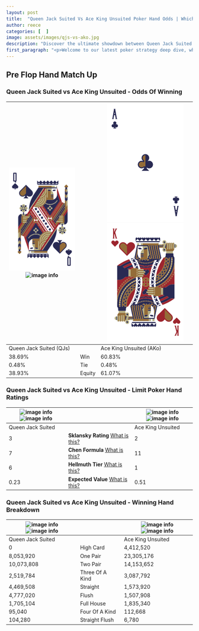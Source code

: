 ```yaml
---
layout: post
title:  "Queen Jack Suited Vs Ace King Unsuited Poker Hand Odds | Which Is The Better Hand In Poker? A Complete Guide"
author: reece
categories: [  ]
image: assets/images/qjs-vs-ako.jpg
description: "Discover the ultimate showdown between Queen Jack Suited and Ace King Unsuited in poker! Uncover the odds, strategies, and scenarios where one hand triumphs over the other. Get ready to up your poker game with this thrilling analysis."
first_paragraph: "<p>Welcome to our latest poker strategy deep dive, where we're pitting two distinct hands against each other in a high-stakes showdown: Queen Jack Suited vs Ace King Unsuited.</p><p>In the dynamic world of poker, every decision counts, and knowing which hand holds the upper hand is key to your success at the table.</p><p>In this article, we'll dissect these two hands, explore the scenarios where one dominates the other, and equip you with the knowledge to make strategic choices that can tip the odds in your favor.</p><p>Get ready to unravel the intriguing dynamics of these poker hands and elevate your game to new heights.</p>"
---
```




[comment]: # (sp0)

## Pre Flop Hand Match Up

<div class="table hand-ratings" markdown="1"> 



### Queen Jack Suited vs Ace King Unsuited - Odds Of Winning


    
| ![image info](assets/images/hand1/q.png) ![image info](assets/images/hand1/js.png) |  | ![image info](assets/images/hand2/a.png) ![image info](assets/images/hand2/ko.png) |
| -------- | -------- | -------- |
| Queen Jack Suited (QJs) |  | Ace King Unsuited (AKo) |
| 38.69% | Win | 60.83% |
| 0.48% | Tie | 0.48% |
| 38.93% | Equity | 61.07% |




[comment]: # (sp1)



### Queen Jack Suited vs Ace King Unsuited - Limit Poker Hand Ratings


    
| ![image info](https://www.riverpairs.com/assets/images/hand1/q.png) ![image info](https://www.riverpairs.com/assets/images/hand1/js.png) |  | ![image info](https://www.riverpairs.com/assets/images/hand2/a.png) ![image info](https://www.riverpairs.com/assets/images/hand2/ko.png) |
| -------- | -------- | -------- |
| Queen Jack Suited |  | Ace King Unsuited |
| 3 | **Sklansky Rating** [What is this?](/sklansky-rating-explained) | 2 |
| 7 | **Chen Formula** [What is this?](/chen-formula-explained) | 11 |
| 6 | **Hellmuth Tier** [What is this?](/Hellmuth-tier-explained) | 1 |
| 0.23 | **Expected Value** [What is this?](/expected-value-explained) | 0.51 |




[comment]: # (sp2)



### Queen Jack Suited vs Ace King Unsuited - Winning Hand Breakdown


    
| ![image info](https://www.riverpairs.com/assets/images/hand1/q.png) ![image info](https://www.riverpairs.com/assets/images/hand1/js.png) |  | ![image info](https://www.riverpairs.com/assets/images/hand2/a.png) ![image info](https://www.riverpairs.com/assets/images/hand2/ko.png) |
| -------- | -------- | -------- |
| Queen Jack Suited |  | Ace King Unsuited |
| 0 | High Card | 4,412,520 |
| 8,053,920 | One Pair | 23,305,176 |
| 10,073,808 | Two Pair | 14,153,652 |
| 2,519,784 | Three Of A Kind | 3,087,792 |
| 4,469,508 | Straight | 1,573,920 |
| 4,777,020 | Flush | 1,507,908 |
| 1,705,104 | Full House | 1,835,340 |
| 95,040 | Four Of A Kind | 112,668 |
| 104,280 | Straight Flush | 6,780 |




[comment]: # (sp3)



</div>

[comment]: # (sp4)



[comment]: # (sp5)

